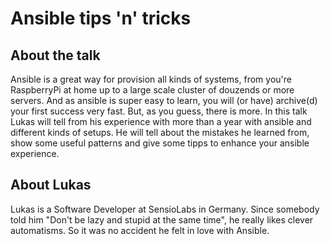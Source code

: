 # Ansible tips 'n' tricks

## About the talk

Ansible is a great way for provision all kinds of systems, from you're RaspberryPi at home up to a large scale cluster of douzends or more servers.
And as ansible is super easy to learn, you will (or have) archive(d) your first success very fast. But, as you guess, there is more.
In this talk Lukas will tell from his experience with more than a year with ansible and different kinds of setups. He will tell about the mistakes he learned from, show some useful patterns and give some tipps to enhance your ansible experience.

## About Lukas

Lukas is a Software Developer at SensioLabs in Germany. Since somebody told him "Don't be lazy and stupid at the same time", he really likes clever automatisms. So it was no accident he felt in love with Ansible.